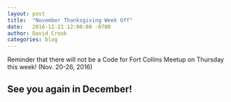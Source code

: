 ```yaml
---
layout: post
title:  "November Thanksgiving Week Off"
date:   2016-11-21 12:00:00 -0700
author: David Crook
categories: blog
---
```


Reminder that there will not be a Code for Fort Collins Meetup on Thursday this week! (Nov. 20-26, 2016)

## See you again in December!

